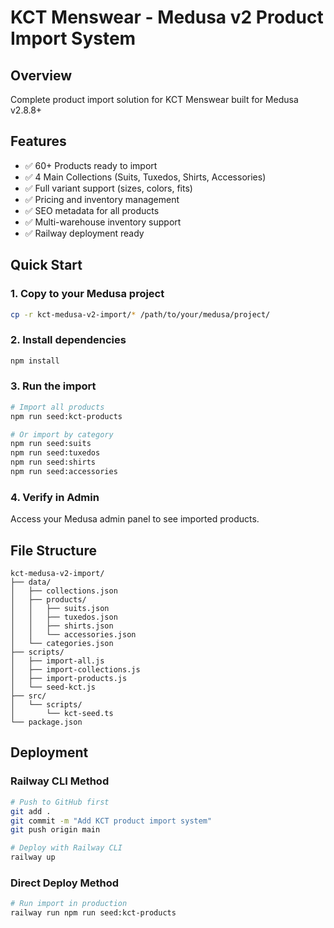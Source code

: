 # KCT Menswear - Medusa v2 Product Import System

## Overview
Complete product import solution for KCT Menswear built for Medusa v2.8.8+

## Features
- ✅ 60+ Products ready to import
- ✅ 4 Main Collections (Suits, Tuxedos, Shirts, Accessories)
- ✅ Full variant support (sizes, colors, fits)
- ✅ Pricing and inventory management
- ✅ SEO metadata for all products
- ✅ Multi-warehouse inventory support
- ✅ Railway deployment ready

## Quick Start

### 1. Copy to your Medusa project
```bash
cp -r kct-medusa-v2-import/* /path/to/your/medusa/project/
```

### 2. Install dependencies
```bash
npm install
```

### 3. Run the import
```bash
# Import all products
npm run seed:kct-products

# Or import by category
npm run seed:suits
npm run seed:tuxedos
npm run seed:shirts
npm run seed:accessories
```

### 4. Verify in Admin
Access your Medusa admin panel to see imported products.

## File Structure
```
kct-medusa-v2-import/
├── data/
│   ├── collections.json
│   ├── products/
│   │   ├── suits.json
│   │   ├── tuxedos.json
│   │   ├── shirts.json
│   │   └── accessories.json
│   └── categories.json
├── scripts/
│   ├── import-all.js
│   ├── import-collections.js
│   ├── import-products.js
│   └── seed-kct.js
├── src/
│   └── scripts/
│       └── kct-seed.ts
└── package.json
```

## Deployment

### Railway CLI Method
```bash
# Push to GitHub first
git add .
git commit -m "Add KCT product import system"
git push origin main

# Deploy with Railway CLI
railway up
```

### Direct Deploy Method
```bash
# Run import in production
railway run npm run seed:kct-products
```